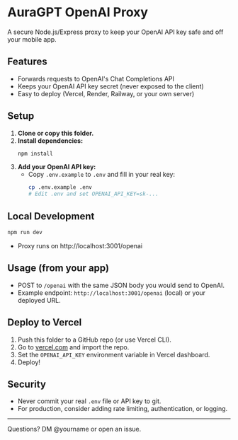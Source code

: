 # AuraGPT OpenAI Proxy

A secure Node.js/Express proxy to keep your OpenAI API key safe and off your mobile app.

## Features
- Forwards requests to OpenAI's Chat Completions API
- Keeps your OpenAI API key secret (never exposed to the client)
- Easy to deploy (Vercel, Render, Railway, or your own server)

## Setup

1. **Clone or copy this folder.**
2. **Install dependencies:**
   ```bash
   npm install
   ```
3. **Add your OpenAI API key:**
   - Copy `.env.example` to `.env` and fill in your real key:
     ```bash
     cp .env.example .env
     # Edit .env and set OPENAI_API_KEY=sk-...
     ```

## Local Development

```bash
npm run dev
```
- Proxy runs on http://localhost:3001/openai

## Usage (from your app)
- POST to `/openai` with the same JSON body you would send to OpenAI.
- Example endpoint: `http://localhost:3001/openai` (local) or your deployed URL.

## Deploy to Vercel
1. Push this folder to a GitHub repo (or use Vercel CLI).
2. Go to [vercel.com](https://vercel.com/) and import the repo.
3. Set the `OPENAI_API_KEY` environment variable in Vercel dashboard.
4. Deploy!

## Security
- Never commit your real `.env` file or API key to git.
- For production, consider adding rate limiting, authentication, or logging.

---
Questions? DM @yourname or open an issue. 